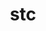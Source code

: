 ---
title: "stc"
layout: cache
categories: [package, develop]
meta: {"compilers": ["none"], "num_specs": 162, "num_specs_by_stack": {"e4s": 16, "e4s-neoverse-v2": 108, "e4s-oneapi": 38, "root": 162}, "oss": ["ubuntu22.04", "ubuntu24.04"], "platforms": ["linux"], "stacks": ["e4s", "e4s-neoverse-v2", "e4s-oneapi", "root"], "targets": ["neoverse_v2", "x86_64_v3"], "versions": ["0.9.0"]}
spec_details: [{"compiler": "none", "hash": "24gt2tievd5ovhhqeandpo24yfvyqidq", "os": "ubuntu22.04", "platform": "linux", "size": "-", "stacks": ["e4s-neoverse-v2", "root"], "target": "neoverse_v2", "variants": ["build_system=autotools"], "versions": ["0.9.0"]}, {"compiler": "none", "hash": "2asui3kedymsczhcv6kyxokyzuwm7ik5", "os": "ubuntu22.04", "platform": "linux", "size": "-", "stacks": ["e4s-oneapi", "root"], "target": "x86_64_v3", "variants": ["build_system=autotools"], "versions": ["0.9.0"]}, {"compiler": "none", "hash": "2qxs7fr22p7cch6uu5ufzufvje5eozh2", "os": "ubuntu22.04", "platform": "linux", "size": "-", "stacks": ["e4s-neoverse-v2", "root"], "target": "neoverse_v2", "variants": ["build_system=autotools"], "versions": ["0.9.0"]}, {"compiler": "none", "hash": "2vnhf62ub6w3jox3byjkgzrhbbrfvjd4", "os": "ubuntu22.04", "platform": "linux", "size": "-", "stacks": ["e4s-neoverse-v2", "root"], "target": "neoverse_v2", "variants": ["build_system=autotools"], "versions": ["0.9.0"]}, {"compiler": "none", "hash": "3ekn6aancxpdsa5d2vxphzqjchaxtho6", "os": "ubuntu22.04", "platform": "linux", "size": "-", "stacks": ["e4s-oneapi", "root"], "target": "x86_64_v3", "variants": ["build_system=autotools"], "versions": ["0.9.0"]}, {"compiler": "none", "hash": "3fyveuxbyba2tm3mxsdkj333ownhrw6r", "os": "ubuntu22.04", "platform": "linux", "size": "-", "stacks": ["e4s-neoverse-v2", "root"], "target": "neoverse_v2", "variants": ["build_system=autotools"], "versions": ["0.9.0"]}, {"compiler": "none", "hash": "3gcwhm3enzf2hu6vl74qa5ov2xfvvtak", "os": "ubuntu22.04", "platform": "linux", "size": "-", "stacks": ["e4s-neoverse-v2", "root"], "target": "neoverse_v2", "variants": ["build_system=autotools"], "versions": ["0.9.0"]}, {"compiler": "none", "hash": "3hhrawag3fpgsokq2rean5lcuc7v2eox", "os": "ubuntu22.04", "platform": "linux", "size": "-", "stacks": ["e4s-neoverse-v2", "root"], "target": "neoverse_v2", "variants": ["build_system=autotools"], "versions": ["0.9.0"]}, {"compiler": "none", "hash": "3x3x5z7kct5i2inzzsc5kdj2fkc6g5on", "os": "ubuntu22.04", "platform": "linux", "size": "-", "stacks": ["e4s-neoverse-v2", "root"], "target": "neoverse_v2", "variants": ["build_system=autotools"], "versions": ["0.9.0"]}, {"compiler": "none", "hash": "4ch5tmlj3gjuy5omeuklbzbg2flav4de", "os": "ubuntu22.04", "platform": "linux", "size": "-", "stacks": ["e4s", "root"], "target": "x86_64_v3", "variants": ["build_system=autotools"], "versions": ["0.9.0"]}, {"compiler": "none", "hash": "4sdumxr7dgkh7ueb75t7ttmwqtekvalx", "os": "ubuntu22.04", "platform": "linux", "size": "-", "stacks": ["e4s-neoverse-v2", "root"], "target": "neoverse_v2", "variants": ["build_system=autotools"], "versions": ["0.9.0"]}, {"compiler": "none", "hash": "4uh5yqc6ibsae6gkqqtdjvmc5sqj4ktx", "os": "ubuntu22.04", "platform": "linux", "size": "-", "stacks": ["e4s-oneapi", "root"], "target": "x86_64_v3", "variants": ["build_system=autotools"], "versions": ["0.9.0"]}, {"compiler": "none", "hash": "4ukoyodgwemudge7mwfju7cb6hqra4oe", "os": "ubuntu22.04", "platform": "linux", "size": "-", "stacks": ["e4s-neoverse-v2", "root"], "target": "neoverse_v2", "variants": ["build_system=autotools"], "versions": ["0.9.0"]}, {"compiler": "none", "hash": "54vnxxe7kdxxsmqrfi4wdgzhxca5qzwt", "os": "ubuntu22.04", "platform": "linux", "size": "-", "stacks": ["e4s-neoverse-v2", "root"], "target": "neoverse_v2", "variants": ["build_system=autotools"], "versions": ["0.9.0"]}, {"compiler": "none", "hash": "5ojxd653sqgkfdqzkzg36byhyje2nrly", "os": "ubuntu22.04", "platform": "linux", "size": "-", "stacks": ["e4s-neoverse-v2", "root"], "target": "neoverse_v2", "variants": ["build_system=autotools"], "versions": ["0.9.0"]}, {"compiler": "none", "hash": "5pvc7low3gcewvbt6c5ihphe2ecjvprs", "os": "ubuntu22.04", "platform": "linux", "size": "-", "stacks": ["e4s-neoverse-v2", "root"], "target": "neoverse_v2", "variants": ["build_system=autotools"], "versions": ["0.9.0"]}, {"compiler": "none", "hash": "5vvwdlym5ruak7gczn43rlth75tcyblx", "os": "ubuntu22.04", "platform": "linux", "size": "-", "stacks": ["e4s-neoverse-v2", "root"], "target": "neoverse_v2", "variants": ["build_system=autotools"], "versions": ["0.9.0"]}, {"compiler": "none", "hash": "6ckh5a6t5gigmamtce736puakncdhm2l", "os": "ubuntu22.04", "platform": "linux", "size": "-", "stacks": ["e4s-neoverse-v2", "root"], "target": "neoverse_v2", "variants": ["build_system=autotools"], "versions": ["0.9.0"]}, {"compiler": "none", "hash": "6nwlaln3exowyilja7643s4hlprnqlgt", "os": "ubuntu22.04", "platform": "linux", "size": "-", "stacks": ["e4s-neoverse-v2", "root"], "target": "neoverse_v2", "variants": ["build_system=autotools"], "versions": ["0.9.0"]}, {"compiler": "none", "hash": "756i36mslg54cm6osheqc7onsio7tgxn", "os": "ubuntu22.04", "platform": "linux", "size": "-", "stacks": ["e4s-neoverse-v2", "root"], "target": "neoverse_v2", "variants": ["build_system=autotools"], "versions": ["0.9.0"]}, {"compiler": "none", "hash": "7ahozt44nq5sz5nzgs76xfg7hebelgqn", "os": "ubuntu22.04", "platform": "linux", "size": "-", "stacks": ["e4s-neoverse-v2", "root"], "target": "neoverse_v2", "variants": ["build_system=autotools"], "versions": ["0.9.0"]}, {"compiler": "none", "hash": "7e2aa44yzg3ycto3i6wrkxykcye5qrwi", "os": "ubuntu22.04", "platform": "linux", "size": "-", "stacks": ["e4s-neoverse-v2", "root"], "target": "neoverse_v2", "variants": ["build_system=autotools"], "versions": ["0.9.0"]}, {"compiler": "none", "hash": "7qa6xam55jvngbnhtex7zxzknhwprrv2", "os": "ubuntu22.04", "platform": "linux", "size": "-", "stacks": ["e4s-oneapi", "root"], "target": "x86_64_v3", "variants": ["build_system=autotools"], "versions": ["0.9.0"]}, {"compiler": "none", "hash": "7tgstt2grfy3sa4gro3smfgiiogskfrq", "os": "ubuntu22.04", "platform": "linux", "size": "-", "stacks": ["e4s-neoverse-v2", "root"], "target": "neoverse_v2", "variants": ["build_system=autotools"], "versions": ["0.9.0"]}, {"compiler": "none", "hash": "afev3suighf22oqlzaicwpkwnll4k2o4", "os": "ubuntu22.04", "platform": "linux", "size": "-", "stacks": ["e4s", "root"], "target": "x86_64_v3", "variants": ["build_system=autotools"], "versions": ["0.9.0"]}, {"compiler": "none", "hash": "aihhwcafao5jlew6nqhllfjloo2qxbzb", "os": "ubuntu22.04", "platform": "linux", "size": "-", "stacks": ["e4s-neoverse-v2", "root"], "target": "neoverse_v2", "variants": ["build_system=autotools"], "versions": ["0.9.0"]}, {"compiler": "none", "hash": "arupzttmtiqrmkusk5xlojrwd6hcyrhv", "os": "ubuntu22.04", "platform": "linux", "size": "-", "stacks": ["e4s-neoverse-v2", "root"], "target": "neoverse_v2", "variants": ["build_system=autotools"], "versions": ["0.9.0"]}, {"compiler": "none", "hash": "bb3bn6zhitzdklqncb3xedcejaos4nup", "os": "ubuntu22.04", "platform": "linux", "size": "-", "stacks": ["e4s", "root"], "target": "x86_64_v3", "variants": ["build_system=autotools"], "versions": ["0.9.0"]}, {"compiler": "none", "hash": "bdu7o4sxc4fyq777o2hvwluqsfehpk2r", "os": "ubuntu22.04", "platform": "linux", "size": "-", "stacks": ["e4s-oneapi", "root"], "target": "x86_64_v3", "variants": ["build_system=autotools"], "versions": ["0.9.0"]}, {"compiler": "none", "hash": "bke52glvjqgdpvwdvecmzhxw7ainxno6", "os": "ubuntu22.04", "platform": "linux", "size": "-", "stacks": ["e4s-oneapi", "root"], "target": "x86_64_v3", "variants": ["build_system=autotools"], "versions": ["0.9.0"]}, {"compiler": "none", "hash": "bqsx2lummfr35kls5z3j4ceqdzdkaogh", "os": "ubuntu22.04", "platform": "linux", "size": "-", "stacks": ["e4s-neoverse-v2", "root"], "target": "neoverse_v2", "variants": ["build_system=autotools"], "versions": ["0.9.0"]}, {"compiler": "none", "hash": "bvp2psf27s2alutg7w7st6ww3pz6uchm", "os": "ubuntu22.04", "platform": "linux", "size": "-", "stacks": ["e4s-neoverse-v2", "root"], "target": "neoverse_v2", "variants": ["build_system=autotools"], "versions": ["0.9.0"]}, {"compiler": "none", "hash": "bzjaj2zqp2qkgdilkwydd5kirqremwgq", "os": "ubuntu22.04", "platform": "linux", "size": "-", "stacks": ["e4s-oneapi", "root"], "target": "x86_64_v3", "variants": ["build_system=autotools"], "versions": ["0.9.0"]}, {"compiler": "none", "hash": "c3snon2i7yc4y6rhgkauqiqwazg272zb", "os": "ubuntu22.04", "platform": "linux", "size": "-", "stacks": ["e4s-neoverse-v2", "root"], "target": "neoverse_v2", "variants": ["build_system=autotools"], "versions": ["0.9.0"]}, {"compiler": "none", "hash": "c4y2rorihaafktzlre5pc7w4bt6mu7bn", "os": "ubuntu22.04", "platform": "linux", "size": "-", "stacks": ["e4s-neoverse-v2", "root"], "target": "neoverse_v2", "variants": ["build_system=autotools"], "versions": ["0.9.0"]}, {"compiler": "none", "hash": "chspjyez3aukc4eovi3gbd4uyc32q2no", "os": "ubuntu22.04", "platform": "linux", "size": "-", "stacks": ["e4s-neoverse-v2", "root"], "target": "neoverse_v2", "variants": ["build_system=autotools"], "versions": ["0.9.0"]}, {"compiler": "none", "hash": "ciuhc7aiib774mtissryey6u7xrhkiin", "os": "ubuntu22.04", "platform": "linux", "size": "-", "stacks": ["e4s", "root"], "target": "x86_64_v3", "variants": ["build_system=autotools"], "versions": ["0.9.0"]}, {"compiler": "none", "hash": "crffx442ltxiuswrjkwiqagn3rxdaklo", "os": "ubuntu22.04", "platform": "linux", "size": "-", "stacks": ["e4s-oneapi", "root"], "target": "x86_64_v3", "variants": ["build_system=autotools"], "versions": ["0.9.0"]}, {"compiler": "none", "hash": "cswzrbepidaxemdsmgzfisyglriyxt7s", "os": "ubuntu22.04", "platform": "linux", "size": "-", "stacks": ["e4s", "root"], "target": "x86_64_v3", "variants": ["build_system=autotools"], "versions": ["0.9.0"]}, {"compiler": "none", "hash": "cxhrlihahzrravzrtotc66gg4mawgx7n", "os": "ubuntu22.04", "platform": "linux", "size": "-", "stacks": ["e4s-neoverse-v2", "root"], "target": "neoverse_v2", "variants": ["build_system=autotools"], "versions": ["0.9.0"]}, {"compiler": "none", "hash": "czwjge2xobwdikmlhbarv5ipt4n7ux6q", "os": "ubuntu22.04", "platform": "linux", "size": "-", "stacks": ["e4s-neoverse-v2", "root"], "target": "neoverse_v2", "variants": ["build_system=autotools"], "versions": ["0.9.0"]}, {"compiler": "none", "hash": "dli7kbvyzyz3i62axttpq6pno7gkx6q7", "os": "ubuntu22.04", "platform": "linux", "size": "-", "stacks": ["e4s-neoverse-v2", "root"], "target": "neoverse_v2", "variants": ["build_system=autotools"], "versions": ["0.9.0"]}, {"compiler": "none", "hash": "e3guht2s5i5xpyvtzhp4kq74c6d66d7t", "os": "ubuntu22.04", "platform": "linux", "size": "-", "stacks": ["e4s-neoverse-v2", "root"], "target": "neoverse_v2", "variants": ["build_system=autotools"], "versions": ["0.9.0"]}, {"compiler": "none", "hash": "e5csoxwe5vpuczykxwztadp7sbqjbnme", "os": "ubuntu22.04", "platform": "linux", "size": "-", "stacks": ["e4s-oneapi", "root"], "target": "x86_64_v3", "variants": ["build_system=autotools"], "versions": ["0.9.0"]}, {"compiler": "none", "hash": "ec5c5gnzmyn33hpvvomchctmj4wamev2", "os": "ubuntu22.04", "platform": "linux", "size": "-", "stacks": ["e4s", "root"], "target": "x86_64_v3", "variants": ["build_system=autotools"], "versions": ["0.9.0"]}, {"compiler": "none", "hash": "ejplke5arl5vejey6drbo2pofieulkkr", "os": "ubuntu22.04", "platform": "linux", "size": "-", "stacks": ["e4s-oneapi", "root"], "target": "x86_64_v3", "variants": ["build_system=autotools"], "versions": ["0.9.0"]}, {"compiler": "none", "hash": "entusnxql4mi6lucqwj4pbr5mxuysr2l", "os": "ubuntu22.04", "platform": "linux", "size": "-", "stacks": ["e4s-neoverse-v2", "root"], "target": "neoverse_v2", "variants": ["build_system=autotools"], "versions": ["0.9.0"]}, {"compiler": "none", "hash": "evcyxhezksgg7zwuo7jo2asjuxyimzqn", "os": "ubuntu22.04", "platform": "linux", "size": "-", "stacks": ["e4s-neoverse-v2", "root"], "target": "neoverse_v2", "variants": ["build_system=autotools"], "versions": ["0.9.0"]}, {"compiler": "none", "hash": "f3oinbgeikoejdfxcssiwcy223425opt", "os": "ubuntu22.04", "platform": "linux", "size": "-", "stacks": ["e4s-neoverse-v2", "root"], "target": "neoverse_v2", "variants": ["build_system=autotools"], "versions": ["0.9.0"]}, {"compiler": "none", "hash": "fot2nrqbvn3anb5uyxu3mk7gfupf355f", "os": "ubuntu22.04", "platform": "linux", "size": "-", "stacks": ["e4s-oneapi", "root"], "target": "x86_64_v3", "variants": ["build_system=autotools"], "versions": ["0.9.0"]}, {"compiler": "none", "hash": "fxftamuvnk2gcv4qc7oszi4bsfuwsvet", "os": "ubuntu22.04", "platform": "linux", "size": "-", "stacks": ["e4s-neoverse-v2", "root"], "target": "neoverse_v2", "variants": ["build_system=autotools"], "versions": ["0.9.0"]}, {"compiler": "none", "hash": "g5wt24vqk3ac6hi4x7aqxwbt7uptk72y", "os": "ubuntu22.04", "platform": "linux", "size": "-", "stacks": ["e4s-oneapi", "root"], "target": "x86_64_v3", "variants": ["build_system=autotools"], "versions": ["0.9.0"]}, {"compiler": "none", "hash": "g76q25tp5oc3uaav7425euwsu6hvenog", "os": "ubuntu22.04", "platform": "linux", "size": "-", "stacks": ["e4s-neoverse-v2", "root"], "target": "neoverse_v2", "variants": ["build_system=autotools"], "versions": ["0.9.0"]}, {"compiler": "none", "hash": "gbq2r7s7vb4d7qkc5grsijb2gtl5ijww", "os": "ubuntu22.04", "platform": "linux", "size": "-", "stacks": ["e4s-neoverse-v2", "root"], "target": "neoverse_v2", "variants": ["build_system=autotools"], "versions": ["0.9.0"]}, {"compiler": "none", "hash": "gerfe6rxpxra7wl4rg45ozko5z34pc2s", "os": "ubuntu22.04", "platform": "linux", "size": "-", "stacks": ["e4s-neoverse-v2", "root"], "target": "neoverse_v2", "variants": ["build_system=autotools"], "versions": ["0.9.0"]}, {"compiler": "none", "hash": "gexk3ndy6bp5rod4zbptjgda5roe3oih", "os": "ubuntu22.04", "platform": "linux", "size": "-", "stacks": ["e4s", "root"], "target": "x86_64_v3", "variants": ["build_system=autotools"], "versions": ["0.9.0"]}, {"compiler": "none", "hash": "gl7hhz2bzpuo4aga46l57urlqm7ykhxw", "os": "ubuntu22.04", "platform": "linux", "size": "-", "stacks": ["e4s-neoverse-v2", "root"], "target": "neoverse_v2", "variants": ["build_system=autotools"], "versions": ["0.9.0"]}, {"compiler": "none", "hash": "h33xz6u3lysj3f4ncn5zebmwhp2lvmyu", "os": "ubuntu22.04", "platform": "linux", "size": "-", "stacks": ["e4s-neoverse-v2", "root"], "target": "neoverse_v2", "variants": ["build_system=autotools"], "versions": ["0.9.0"]}, {"compiler": "none", "hash": "haoix253tu3ruusra5cg6cp3wf6jug4t", "os": "ubuntu22.04", "platform": "linux", "size": "-", "stacks": ["e4s-neoverse-v2", "root"], "target": "neoverse_v2", "variants": ["build_system=autotools"], "versions": ["0.9.0"]}, {"compiler": "none", "hash": "ir3nbryoqzl2p7l45b2wuhkcivfp3yez", "os": "ubuntu22.04", "platform": "linux", "size": "-", "stacks": ["e4s-neoverse-v2", "root"], "target": "neoverse_v2", "variants": ["build_system=autotools"], "versions": ["0.9.0"]}, {"compiler": "none", "hash": "it6yu4in2bepk724bknh5n7q7taeercq", "os": "ubuntu22.04", "platform": "linux", "size": "-", "stacks": ["e4s-oneapi", "root"], "target": "x86_64_v3", "variants": ["build_system=autotools"], "versions": ["0.9.0"]}, {"compiler": "none", "hash": "iws7yy6pjivd354va7kkwjntcstxowwg", "os": "ubuntu22.04", "platform": "linux", "size": "-", "stacks": ["e4s-neoverse-v2", "root"], "target": "neoverse_v2", "variants": ["build_system=autotools"], "versions": ["0.9.0"]}, {"compiler": "none", "hash": "jj4crye2cvre4jvuhncrv2ign4hwirhm", "os": "ubuntu22.04", "platform": "linux", "size": "-", "stacks": ["e4s-neoverse-v2", "root"], "target": "neoverse_v2", "variants": ["build_system=autotools"], "versions": ["0.9.0"]}, {"compiler": "none", "hash": "jk74a7mxujgmnubwgbeq2vwxzub75sit", "os": "ubuntu22.04", "platform": "linux", "size": "-", "stacks": ["e4s-oneapi", "root"], "target": "x86_64_v3", "variants": ["build_system=autotools"], "versions": ["0.9.0"]}, {"compiler": "none", "hash": "jkb65z7mrpoqbbrw2hnjoyeltsgd6w5s", "os": "ubuntu22.04", "platform": "linux", "size": "-", "stacks": ["e4s-oneapi", "root"], "target": "x86_64_v3", "variants": ["build_system=autotools"], "versions": ["0.9.0"]}, {"compiler": "none", "hash": "jyjl45ymavy4eeddx62ktjwimil3gvlc", "os": "ubuntu22.04", "platform": "linux", "size": "-", "stacks": ["e4s-oneapi", "root"], "target": "x86_64_v3", "variants": ["build_system=autotools"], "versions": ["0.9.0"]}, {"compiler": "none", "hash": "jz4buq5xatz2fdwpqjs7qd4kpq4swl2d", "os": "ubuntu22.04", "platform": "linux", "size": "-", "stacks": ["e4s-neoverse-v2", "root"], "target": "neoverse_v2", "variants": ["build_system=autotools"], "versions": ["0.9.0"]}, {"compiler": "none", "hash": "k7at43nf4x2z7mqfsyhj5pygqevpcvlj", "os": "ubuntu22.04", "platform": "linux", "size": "-", "stacks": ["e4s-neoverse-v2", "root"], "target": "neoverse_v2", "variants": ["build_system=autotools"], "versions": ["0.9.0"]}, {"compiler": "none", "hash": "kith7xlcpi2lljtglkzprnhp3zyko7fh", "os": "ubuntu22.04", "platform": "linux", "size": "-", "stacks": ["e4s-neoverse-v2", "root"], "target": "neoverse_v2", "variants": ["build_system=autotools"], "versions": ["0.9.0"]}, {"compiler": "none", "hash": "kqsvdwgwoc2eavpskaxdepdiwm26u6k4", "os": "ubuntu22.04", "platform": "linux", "size": "-", "stacks": ["e4s-oneapi", "root"], "target": "x86_64_v3", "variants": ["build_system=autotools"], "versions": ["0.9.0"]}, {"compiler": "none", "hash": "ktz3ifwpuhhai7ywydy47fdmrxjcvbkh", "os": "ubuntu22.04", "platform": "linux", "size": "-", "stacks": ["e4s-oneapi", "root"], "target": "x86_64_v3", "variants": ["build_system=autotools"], "versions": ["0.9.0"]}, {"compiler": "none", "hash": "kvipdpc24pu6e5t74zr7l4qhxotlqebn", "os": "ubuntu22.04", "platform": "linux", "size": "-", "stacks": ["e4s-neoverse-v2", "root"], "target": "neoverse_v2", "variants": ["build_system=autotools"], "versions": ["0.9.0"]}, {"compiler": "none", "hash": "kvu646ibbclzigzx2zk543yht2ojsotr", "os": "ubuntu22.04", "platform": "linux", "size": "-", "stacks": ["e4s-neoverse-v2", "root"], "target": "neoverse_v2", "variants": ["build_system=autotools"], "versions": ["0.9.0"]}, {"compiler": "none", "hash": "l65c5opiujmo4vdubb5zldp4gw53fynm", "os": "ubuntu22.04", "platform": "linux", "size": "-", "stacks": ["e4s-neoverse-v2", "root"], "target": "neoverse_v2", "variants": ["build_system=autotools"], "versions": ["0.9.0"]}, {"compiler": "none", "hash": "lborcvooloqvu6tislhw7o2xx6s7rzmu", "os": "ubuntu22.04", "platform": "linux", "size": "-", "stacks": ["e4s-neoverse-v2", "root"], "target": "neoverse_v2", "variants": ["build_system=autotools"], "versions": ["0.9.0"]}, {"compiler": "none", "hash": "lp2cqkm6omivzkxmpo3lkt6cxkgniulx", "os": "ubuntu22.04", "platform": "linux", "size": "-", "stacks": ["e4s-neoverse-v2", "root"], "target": "neoverse_v2", "variants": ["build_system=autotools"], "versions": ["0.9.0"]}, {"compiler": "none", "hash": "lpbaj3j2p5zxrkwgkdhyth2msbuai4pf", "os": "ubuntu22.04", "platform": "linux", "size": "-", "stacks": ["e4s-neoverse-v2", "root"], "target": "neoverse_v2", "variants": ["build_system=autotools"], "versions": ["0.9.0"]}, {"compiler": "none", "hash": "m7ibii7irzeifhzeshkgz2ryydhpuc5s", "os": "ubuntu22.04", "platform": "linux", "size": "-", "stacks": ["e4s-oneapi", "root"], "target": "x86_64_v3", "variants": ["build_system=autotools"], "versions": ["0.9.0"]}, {"compiler": "none", "hash": "man3hyzsptohw26pq2oje6553clxxgpb", "os": "ubuntu22.04", "platform": "linux", "size": "-", "stacks": ["e4s-neoverse-v2", "root"], "target": "neoverse_v2", "variants": ["build_system=autotools"], "versions": ["0.9.0"]}, {"compiler": "none", "hash": "mcsrui4wkav34jnso5warszsw77ib6qj", "os": "ubuntu22.04", "platform": "linux", "size": "-", "stacks": ["e4s-neoverse-v2", "root"], "target": "neoverse_v2", "variants": ["build_system=autotools"], "versions": ["0.9.0"]}, {"compiler": "none", "hash": "meexta2c37ubcxowgweusib3xrjfjctg", "os": "ubuntu22.04", "platform": "linux", "size": "-", "stacks": ["e4s-oneapi", "root"], "target": "x86_64_v3", "variants": ["build_system=autotools"], "versions": ["0.9.0"]}, {"compiler": "none", "hash": "mrihehptkqqiy5xhomtofe2hah4cd6wj", "os": "ubuntu22.04", "platform": "linux", "size": "-", "stacks": ["e4s-neoverse-v2", "root"], "target": "neoverse_v2", "variants": ["build_system=autotools"], "versions": ["0.9.0"]}, {"compiler": "none", "hash": "n4vcjdvqihuxzzsolyd4clwtqsxm6z6r", "os": "ubuntu22.04", "platform": "linux", "size": "-", "stacks": ["e4s-neoverse-v2", "root"], "target": "neoverse_v2", "variants": ["build_system=autotools"], "versions": ["0.9.0"]}, {"compiler": "none", "hash": "n4wvxuk3mwqzv6wgaqismygpxphulnx4", "os": "ubuntu22.04", "platform": "linux", "size": "-", "stacks": ["e4s-neoverse-v2", "root"], "target": "neoverse_v2", "variants": ["build_system=autotools"], "versions": ["0.9.0"]}, {"compiler": "none", "hash": "nbinhyyiafsv6rxwka4gnv6pyncj473h", "os": "ubuntu22.04", "platform": "linux", "size": "-", "stacks": ["e4s-neoverse-v2", "root"], "target": "neoverse_v2", "variants": ["build_system=autotools"], "versions": ["0.9.0"]}, {"compiler": "none", "hash": "no37rpewvwhrkov6jxpxj64vee3rp3dk", "os": "ubuntu22.04", "platform": "linux", "size": "-", "stacks": ["e4s-neoverse-v2", "root"], "target": "neoverse_v2", "variants": ["build_system=autotools"], "versions": ["0.9.0"]}, {"compiler": "none", "hash": "nvsjfwcmx4xifnpbmne3hn6lxzod3xmw", "os": "ubuntu22.04", "platform": "linux", "size": "-", "stacks": ["e4s-oneapi", "root"], "target": "x86_64_v3", "variants": ["build_system=autotools"], "versions": ["0.9.0"]}, {"compiler": "none", "hash": "odklwot7h66yxiqgev5lz2xzvp46dcsq", "os": "ubuntu22.04", "platform": "linux", "size": "-", "stacks": ["e4s-neoverse-v2", "root"], "target": "neoverse_v2", "variants": ["build_system=autotools"], "versions": ["0.9.0"]}, {"compiler": "none", "hash": "oi6eflhbf554we5jywutr4ret5k53ibc", "os": "ubuntu22.04", "platform": "linux", "size": "-", "stacks": ["e4s-neoverse-v2", "root"], "target": "neoverse_v2", "variants": ["build_system=autotools"], "versions": ["0.9.0"]}, {"compiler": "none", "hash": "oq7ynsqgvhdbxqnjvh4mjaqhnvrlsxjj", "os": "ubuntu22.04", "platform": "linux", "size": "-", "stacks": ["e4s-neoverse-v2", "root"], "target": "neoverse_v2", "variants": ["build_system=autotools"], "versions": ["0.9.0"]}, {"compiler": "none", "hash": "oxtxt7eyz76ogun63oswdjkofwvgn7tu", "os": "ubuntu22.04", "platform": "linux", "size": "-", "stacks": ["e4s", "root"], "target": "x86_64_v3", "variants": ["build_system=autotools"], "versions": ["0.9.0"]}, {"compiler": "none", "hash": "phd55gmq4i6bxewltyvzowb72wcu5nsa", "os": "ubuntu22.04", "platform": "linux", "size": "-", "stacks": ["e4s-oneapi", "root"], "target": "x86_64_v3", "variants": ["build_system=autotools"], "versions": ["0.9.0"]}, {"compiler": "none", "hash": "pkdny4h33n7ryrr3b4e7lvpjlai7qejd", "os": "ubuntu22.04", "platform": "linux", "size": "-", "stacks": ["e4s-oneapi", "root"], "target": "x86_64_v3", "variants": ["build_system=autotools"], "versions": ["0.9.0"]}, {"compiler": "none", "hash": "plgzffkw5wpusxipbct3m54vxnuxggxv", "os": "ubuntu22.04", "platform": "linux", "size": "-", "stacks": ["e4s-oneapi", "root"], "target": "x86_64_v3", "variants": ["build_system=autotools"], "versions": ["0.9.0"]}, {"compiler": "none", "hash": "pmwiarw5s2jgpiywrcx77su6drlfsmut", "os": "ubuntu22.04", "platform": "linux", "size": "-", "stacks": ["e4s", "root"], "target": "x86_64_v3", "variants": ["build_system=autotools"], "versions": ["0.9.0"]}, {"compiler": "none", "hash": "poxeh6ejyoqehu4p324kwshctuaryh3h", "os": "ubuntu22.04", "platform": "linux", "size": "-", "stacks": ["e4s-neoverse-v2", "root"], "target": "neoverse_v2", "variants": ["build_system=autotools"], "versions": ["0.9.0"]}, {"compiler": "none", "hash": "proylhqn4vr6n4js4eqqeeivfdizhsdv", "os": "ubuntu22.04", "platform": "linux", "size": "-", "stacks": ["e4s-oneapi", "root"], "target": "x86_64_v3", "variants": ["build_system=autotools"], "versions": ["0.9.0"]}, {"compiler": "none", "hash": "pxtsdoiu2fmaunyc3qbpwggk4uhpykm5", "os": "ubuntu22.04", "platform": "linux", "size": "-", "stacks": ["e4s-oneapi", "root"], "target": "x86_64_v3", "variants": ["build_system=autotools"], "versions": ["0.9.0"]}, {"compiler": "none", "hash": "py7t64kmn3n42wdqcordoqzs3t5x26nt", "os": "ubuntu22.04", "platform": "linux", "size": "-", "stacks": ["e4s-neoverse-v2", "root"], "target": "neoverse_v2", "variants": ["build_system=autotools"], "versions": ["0.9.0"]}, {"compiler": "none", "hash": "q3bxjafruyflx32umnvdfml5rkyvuukw", "os": "ubuntu22.04", "platform": "linux", "size": "-", "stacks": ["e4s-oneapi", "root"], "target": "x86_64_v3", "variants": ["build_system=autotools"], "versions": ["0.9.0"]}, {"compiler": "none", "hash": "q5bw2hhriv5qtrpwtv6adahhjhhzzbby", "os": "ubuntu22.04", "platform": "linux", "size": "-", "stacks": ["e4s-neoverse-v2", "root"], "target": "neoverse_v2", "variants": ["build_system=autotools"], "versions": ["0.9.0"]}, {"compiler": "none", "hash": "q5nobfd3qikl3lshzucev7yl7ift7yv5", "os": "ubuntu22.04", "platform": "linux", "size": "-", "stacks": ["e4s-oneapi", "root"], "target": "x86_64_v3", "variants": ["build_system=autotools"], "versions": ["0.9.0"]}, {"compiler": "none", "hash": "qg564xlds4ffsk3amxg3p5sakbky6yyg", "os": "ubuntu22.04", "platform": "linux", "size": "-", "stacks": ["e4s", "root"], "target": "x86_64_v3", "variants": ["build_system=autotools"], "versions": ["0.9.0"]}, {"compiler": "none", "hash": "qlcir77ro3sssn4rkcjpr6ba67felccf", "os": "ubuntu22.04", "platform": "linux", "size": "-", "stacks": ["e4s-neoverse-v2", "root"], "target": "neoverse_v2", "variants": ["build_system=autotools"], "versions": ["0.9.0"]}, {"compiler": "none", "hash": "quocqypq67ipux7sepri4twpb3ekbwkp", "os": "ubuntu22.04", "platform": "linux", "size": "-", "stacks": ["e4s-neoverse-v2", "root"], "target": "neoverse_v2", "variants": ["build_system=autotools"], "versions": ["0.9.0"]}, {"compiler": "none", "hash": "qxuuyqqb54ivy4yoislgd6wvgd3wfd5o", "os": "ubuntu22.04", "platform": "linux", "size": "-", "stacks": ["e4s-neoverse-v2", "root"], "target": "neoverse_v2", "variants": ["build_system=autotools"], "versions": ["0.9.0"]}, {"compiler": "none", "hash": "r36rjx4qfbb7tavfpmlogtkvippuva6y", "os": "ubuntu22.04", "platform": "linux", "size": "-", "stacks": ["e4s-neoverse-v2", "root"], "target": "neoverse_v2", "variants": ["build_system=autotools"], "versions": ["0.9.0"]}, {"compiler": "none", "hash": "rdcfo7iylin3vw7svvykladfgrc46wwj", "os": "ubuntu22.04", "platform": "linux", "size": "-", "stacks": ["e4s-neoverse-v2", "root"], "target": "neoverse_v2", "variants": ["build_system=autotools"], "versions": ["0.9.0"]}, {"compiler": "none", "hash": "rl25hijpnk4ufoax6afnhjglblwotvrq", "os": "ubuntu22.04", "platform": "linux", "size": "-", "stacks": ["e4s-neoverse-v2", "root"], "target": "neoverse_v2", "variants": ["build_system=autotools"], "versions": ["0.9.0"]}, {"compiler": "none", "hash": "rsumj2h5hoojj5iy7iau77kl2ui2oqkn", "os": "ubuntu22.04", "platform": "linux", "size": "-", "stacks": ["e4s-oneapi", "root"], "target": "x86_64_v3", "variants": ["build_system=autotools"], "versions": ["0.9.0"]}, {"compiler": "none", "hash": "ruxtnnoaeauoogmh6n66zmh25crz2fcf", "os": "ubuntu22.04", "platform": "linux", "size": "-", "stacks": ["e4s", "root"], "target": "x86_64_v3", "variants": ["build_system=autotools"], "versions": ["0.9.0"]}, {"compiler": "none", "hash": "rxdaxbue7oum6rlsz7o5qrmiqct57hve", "os": "ubuntu22.04", "platform": "linux", "size": "-", "stacks": ["e4s-neoverse-v2", "root"], "target": "neoverse_v2", "variants": ["build_system=autotools"], "versions": ["0.9.0"]}, {"compiler": "none", "hash": "s5jb7upxr3265x4zhke7gfz7f5mviiwy", "os": "ubuntu22.04", "platform": "linux", "size": "-", "stacks": ["e4s", "root"], "target": "x86_64_v3", "variants": ["build_system=autotools"], "versions": ["0.9.0"]}, {"compiler": "none", "hash": "sl5ach3is6376s4uxkdlg4mccufgmiap", "os": "ubuntu22.04", "platform": "linux", "size": "-", "stacks": ["e4s-neoverse-v2", "root"], "target": "neoverse_v2", "variants": ["build_system=autotools"], "versions": ["0.9.0"]}, {"compiler": "none", "hash": "so4avtj4d7jiaarsmxxekng4l5pdao4i", "os": "ubuntu22.04", "platform": "linux", "size": "-", "stacks": ["e4s-neoverse-v2", "root"], "target": "neoverse_v2", "variants": ["build_system=autotools"], "versions": ["0.9.0"]}, {"compiler": "none", "hash": "spbradzyjx74kiyp2icfbwaz6eotli5r", "os": "ubuntu22.04", "platform": "linux", "size": "-", "stacks": ["e4s-neoverse-v2", "root"], "target": "neoverse_v2", "variants": ["build_system=autotools"], "versions": ["0.9.0"]}, {"compiler": "none", "hash": "spisdcme6dcveg5xyhsufdhzet3om7kt", "os": "ubuntu22.04", "platform": "linux", "size": "-", "stacks": ["e4s-neoverse-v2", "root"], "target": "neoverse_v2", "variants": ["build_system=autotools"], "versions": ["0.9.0"]}, {"compiler": "none", "hash": "sti27rpuvoyxxxlgl7pbnyaohr4jov4m", "os": "ubuntu22.04", "platform": "linux", "size": "-", "stacks": ["e4s-neoverse-v2", "root"], "target": "neoverse_v2", "variants": ["build_system=autotools"], "versions": ["0.9.0"]}, {"compiler": "none", "hash": "szqor4lxna46exxwebpc4thmn2i2smjt", "os": "ubuntu24.04", "platform": "linux", "size": "-", "stacks": ["e4s-oneapi", "root"], "target": "x86_64_v3", "variants": ["build_system=autotools"], "versions": ["0.9.0"]}, {"compiler": "none", "hash": "te5uqmtfsifnrr5cku3sgkjprgl4x2hn", "os": "ubuntu22.04", "platform": "linux", "size": "-", "stacks": ["e4s-neoverse-v2", "root"], "target": "neoverse_v2", "variants": ["build_system=autotools"], "versions": ["0.9.0"]}, {"compiler": "none", "hash": "tmvmneywyidauxcfnueqqremkdhynzbg", "os": "ubuntu22.04", "platform": "linux", "size": "-", "stacks": ["e4s-neoverse-v2", "root"], "target": "neoverse_v2", "variants": ["build_system=autotools"], "versions": ["0.9.0"]}, {"compiler": "none", "hash": "tnd7dcymk3g4n3on46qf2ycgolmbojan", "os": "ubuntu22.04", "platform": "linux", "size": "-", "stacks": ["e4s-oneapi", "root"], "target": "x86_64_v3", "variants": ["build_system=autotools"], "versions": ["0.9.0"]}, {"compiler": "none", "hash": "traeywsgrctgw6jbkhi4cgxs3ohirxwy", "os": "ubuntu22.04", "platform": "linux", "size": "-", "stacks": ["e4s-neoverse-v2", "root"], "target": "neoverse_v2", "variants": ["build_system=autotools"], "versions": ["0.9.0"]}, {"compiler": "none", "hash": "tw2sfws7rhmsr6ryvmhxsnt7s73mfewu", "os": "ubuntu22.04", "platform": "linux", "size": "-", "stacks": ["e4s-neoverse-v2", "root"], "target": "neoverse_v2", "variants": ["build_system=autotools"], "versions": ["0.9.0"]}, {"compiler": "none", "hash": "twaasqiccmerbq2xffph2bbynfj6mfe6", "os": "ubuntu22.04", "platform": "linux", "size": "-", "stacks": ["e4s-neoverse-v2", "root"], "target": "neoverse_v2", "variants": ["build_system=autotools"], "versions": ["0.9.0"]}, {"compiler": "none", "hash": "twwsh2gawjiqng5dlzhgowrwgcst32tg", "os": "ubuntu22.04", "platform": "linux", "size": "-", "stacks": ["e4s-oneapi", "root"], "target": "x86_64_v3", "variants": ["build_system=autotools"], "versions": ["0.9.0"]}, {"compiler": "none", "hash": "twyimngoywen75zgm2fgybomvrhgt76d", "os": "ubuntu22.04", "platform": "linux", "size": "-", "stacks": ["e4s-neoverse-v2", "root"], "target": "neoverse_v2", "variants": ["build_system=autotools"], "versions": ["0.9.0"]}, {"compiler": "none", "hash": "uj2rqss2uw2reh5qu34kiy7rhxifip5k", "os": "ubuntu22.04", "platform": "linux", "size": "-", "stacks": ["e4s-oneapi", "root"], "target": "x86_64_v3", "variants": ["build_system=autotools"], "versions": ["0.9.0"]}, {"compiler": "none", "hash": "ukxasxyrfmfvlrwfyelnrwmngq4jsnxh", "os": "ubuntu22.04", "platform": "linux", "size": "-", "stacks": ["e4s-neoverse-v2", "root"], "target": "neoverse_v2", "variants": ["build_system=autotools"], "versions": ["0.9.0"]}, {"compiler": "none", "hash": "ulpujenqcdboxs53c5vdjo3hcytcpv5q", "os": "ubuntu22.04", "platform": "linux", "size": "-", "stacks": ["e4s-neoverse-v2", "root"], "target": "neoverse_v2", "variants": ["build_system=autotools"], "versions": ["0.9.0"]}, {"compiler": "none", "hash": "unpvj4d7yvne3fp4ahk5ycmbcg4sq2a4", "os": "ubuntu22.04", "platform": "linux", "size": "-", "stacks": ["e4s-oneapi", "root"], "target": "x86_64_v3", "variants": ["build_system=autotools"], "versions": ["0.9.0"]}, {"compiler": "none", "hash": "urw2m4mguxvk7qtdc3xgq5zpjzhdricu", "os": "ubuntu22.04", "platform": "linux", "size": "-", "stacks": ["e4s-neoverse-v2", "root"], "target": "neoverse_v2", "variants": ["build_system=autotools"], "versions": ["0.9.0"]}, {"compiler": "none", "hash": "uutjggszz3djiyfq5fw4u3xxlrte5uvx", "os": "ubuntu22.04", "platform": "linux", "size": "-", "stacks": ["e4s-neoverse-v2", "root"], "target": "neoverse_v2", "variants": ["build_system=autotools"], "versions": ["0.9.0"]}, {"compiler": "none", "hash": "uyvs3quqz4fxxyzfrciue5alwvvuul6j", "os": "ubuntu22.04", "platform": "linux", "size": "-", "stacks": ["e4s", "root"], "target": "x86_64_v3", "variants": ["build_system=autotools"], "versions": ["0.9.0"]}, {"compiler": "none", "hash": "uzirwyq4mpully4kz7o5sw72jufoxgss", "os": "ubuntu22.04", "platform": "linux", "size": "-", "stacks": ["e4s-neoverse-v2", "root"], "target": "neoverse_v2", "variants": ["build_system=autotools"], "versions": ["0.9.0"]}, {"compiler": "none", "hash": "v24zbxgdttwzyrdftzog6k3ofvq25a5b", "os": "ubuntu22.04", "platform": "linux", "size": "-", "stacks": ["e4s-neoverse-v2", "root"], "target": "neoverse_v2", "variants": ["build_system=autotools"], "versions": ["0.9.0"]}, {"compiler": "none", "hash": "versh4fn5z5htqp2linjopqz3ttxiiey", "os": "ubuntu22.04", "platform": "linux", "size": "-", "stacks": ["e4s-neoverse-v2", "root"], "target": "neoverse_v2", "variants": ["build_system=autotools"], "versions": ["0.9.0"]}, {"compiler": "none", "hash": "vglj5625dtdlsgrye3nis7izwzhuxt2w", "os": "ubuntu22.04", "platform": "linux", "size": "-", "stacks": ["e4s-neoverse-v2", "root"], "target": "neoverse_v2", "variants": ["build_system=autotools"], "versions": ["0.9.0"]}, {"compiler": "none", "hash": "vkqhlfrzilzjfnw2yv2voecqcb6vx5db", "os": "ubuntu22.04", "platform": "linux", "size": "-", "stacks": ["e4s-neoverse-v2", "root"], "target": "neoverse_v2", "variants": ["build_system=autotools"], "versions": ["0.9.0"]}, {"compiler": "none", "hash": "vn2ezm3kqujkydyl6unwq5pwrwn3ohcm", "os": "ubuntu22.04", "platform": "linux", "size": "-", "stacks": ["e4s-oneapi", "root"], "target": "x86_64_v3", "variants": ["build_system=autotools"], "versions": ["0.9.0"]}, {"compiler": "none", "hash": "vpfkx2h5qhxvcyrmhspgoaktbieghegs", "os": "ubuntu22.04", "platform": "linux", "size": "-", "stacks": ["e4s-oneapi", "root"], "target": "x86_64_v3", "variants": ["build_system=autotools"], "versions": ["0.9.0"]}, {"compiler": "none", "hash": "vtnk3jagjbx57zgyf35z6fat37glneyq", "os": "ubuntu22.04", "platform": "linux", "size": "-", "stacks": ["e4s-neoverse-v2", "root"], "target": "neoverse_v2", "variants": ["build_system=autotools"], "versions": ["0.9.0"]}, {"compiler": "none", "hash": "w2ftnobvzsmzglbkzlikzx5wjumv5fru", "os": "ubuntu22.04", "platform": "linux", "size": "-", "stacks": ["e4s-neoverse-v2", "root"], "target": "neoverse_v2", "variants": ["build_system=autotools"], "versions": ["0.9.0"]}, {"compiler": "none", "hash": "w2g2v6qdhcvgowoc5kni2gepmxilbgks", "os": "ubuntu22.04", "platform": "linux", "size": "-", "stacks": ["e4s-neoverse-v2", "root"], "target": "neoverse_v2", "variants": ["build_system=autotools"], "versions": ["0.9.0"]}, {"compiler": "none", "hash": "whl7ru4rqh632a73rr2ntq5s2ahxhnom", "os": "ubuntu22.04", "platform": "linux", "size": "-", "stacks": ["e4s-neoverse-v2", "root"], "target": "neoverse_v2", "variants": ["build_system=autotools"], "versions": ["0.9.0"]}, {"compiler": "none", "hash": "wjne7awdqtd2vu5mdgbv3tt3qbkkusak", "os": "ubuntu22.04", "platform": "linux", "size": "-", "stacks": ["e4s-oneapi", "root"], "target": "x86_64_v3", "variants": ["build_system=autotools"], "versions": ["0.9.0"]}, {"compiler": "none", "hash": "wlt4ipxvjxythfu2zwakxqobri4n77ld", "os": "ubuntu22.04", "platform": "linux", "size": "-", "stacks": ["e4s-neoverse-v2", "root"], "target": "neoverse_v2", "variants": ["build_system=autotools"], "versions": ["0.9.0"]}, {"compiler": "none", "hash": "x5ua6hjq5dlwiqu7ikq6vsbemygabdgy", "os": "ubuntu22.04", "platform": "linux", "size": "-", "stacks": ["e4s-neoverse-v2", "root"], "target": "neoverse_v2", "variants": ["build_system=autotools"], "versions": ["0.9.0"]}, {"compiler": "none", "hash": "xe3rehpybacd7ndfilccuz2kmi2c7dls", "os": "ubuntu22.04", "platform": "linux", "size": "-", "stacks": ["e4s-neoverse-v2", "root"], "target": "neoverse_v2", "variants": ["build_system=autotools"], "versions": ["0.9.0"]}, {"compiler": "none", "hash": "xgmpaeqgdf6ybluj43e7uvdakq7fhj65", "os": "ubuntu22.04", "platform": "linux", "size": "-", "stacks": ["e4s", "root"], "target": "x86_64_v3", "variants": ["build_system=autotools"], "versions": ["0.9.0"]}, {"compiler": "none", "hash": "xivr7dwk4p33mc5elxhoxyuloqhzap47", "os": "ubuntu22.04", "platform": "linux", "size": "-", "stacks": ["e4s-neoverse-v2", "root"], "target": "neoverse_v2", "variants": ["build_system=autotools"], "versions": ["0.9.0"]}, {"compiler": "none", "hash": "yhadxmizy33eygo2y2hcy6r5l24arteq", "os": "ubuntu22.04", "platform": "linux", "size": "-", "stacks": ["e4s-neoverse-v2", "root"], "target": "neoverse_v2", "variants": ["build_system=autotools"], "versions": ["0.9.0"]}, {"compiler": "none", "hash": "yi6h32wgppixjx5ty74dzpsep5yvtoym", "os": "ubuntu22.04", "platform": "linux", "size": "-", "stacks": ["e4s-neoverse-v2", "root"], "target": "neoverse_v2", "variants": ["build_system=autotools"], "versions": ["0.9.0"]}, {"compiler": "none", "hash": "yizas37ulqyefw4av6pp2jpemom2ntmx", "os": "ubuntu22.04", "platform": "linux", "size": "-", "stacks": ["e4s-neoverse-v2", "root"], "target": "neoverse_v2", "variants": ["build_system=autotools"], "versions": ["0.9.0"]}, {"compiler": "none", "hash": "yr6g6pdm4hgxw2lhmxdiivtpr3c53iks", "os": "ubuntu22.04", "platform": "linux", "size": "-", "stacks": ["e4s-neoverse-v2", "root"], "target": "neoverse_v2", "variants": ["build_system=autotools"], "versions": ["0.9.0"]}, {"compiler": "none", "hash": "yvj32p2zw6avjmaqimxijurw6tb5bih7", "os": "ubuntu22.04", "platform": "linux", "size": "-", "stacks": ["e4s-oneapi", "root"], "target": "x86_64_v3", "variants": ["build_system=autotools"], "versions": ["0.9.0"]}, {"compiler": "none", "hash": "z6zwp376a6zoroit6l2x7gxikcwsqehz", "os": "ubuntu22.04", "platform": "linux", "size": "-", "stacks": ["e4s", "root"], "target": "x86_64_v3", "variants": ["build_system=autotools"], "versions": ["0.9.0"]}, {"compiler": "none", "hash": "zjxqyksuzpyvftecnurrhefsm4eb6ln3", "os": "ubuntu22.04", "platform": "linux", "size": "-", "stacks": ["e4s-neoverse-v2", "root"], "target": "neoverse_v2", "variants": ["build_system=autotools"], "versions": ["0.9.0"]}, {"compiler": "none", "hash": "zr7rrt2rgqdpi5myinzvatuuzeftt23b", "os": "ubuntu22.04", "platform": "linux", "size": "-", "stacks": ["e4s-neoverse-v2", "root"], "target": "neoverse_v2", "variants": ["build_system=autotools"], "versions": ["0.9.0"]}, {"compiler": "none", "hash": "ztnjrhebkztnqp7m5esa7r6sm4wdjyxi", "os": "ubuntu22.04", "platform": "linux", "size": "-", "stacks": ["e4s-neoverse-v2", "root"], "target": "neoverse_v2", "variants": ["build_system=autotools"], "versions": ["0.9.0"]}, {"compiler": "none", "hash": "zwabuhmm4s5r6ktuknmeybesylzr2f37", "os": "ubuntu22.04", "platform": "linux", "size": "-", "stacks": ["e4s", "root"], "target": "x86_64_v3", "variants": ["build_system=autotools"], "versions": ["0.9.0"]}, {"compiler": "none", "hash": "zzuetcz4xhvwpogzjip2sm535rpuxr3x", "os": "ubuntu22.04", "platform": "linux", "size": "-", "stacks": ["e4s-neoverse-v2", "root"], "target": "neoverse_v2", "variants": ["build_system=autotools"], "versions": ["0.9.0"]}]
---